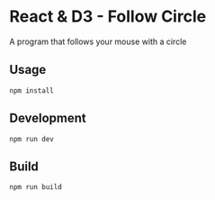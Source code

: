 # React & D3 - Follow Circle

A program that follows your mouse with a circle

## Usage

```
npm install
```

## Development

```
npm run dev
```

## Build

```
npm run build
```

